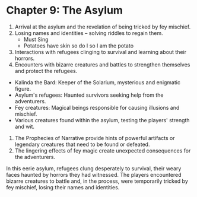 # Chapter 9: The Asylum

1. Arrival at the asylum and the revelation of being tricked by fey mischief.
2. Losing names and identities – solving riddles to regain them.
    - Must Sing
    - Potatoes have skin so do I so I am the potato
3. Interactions with refugees clinging to survival and learning about their horrors.
4. Encounters with bizarre creatures and battles to strengthen themselves and protect the refugees.

- Kalinda the Bard: Keeper of the Solarium, mysterious and enigmatic figure.
- Asylum's refugees: Haunted survivors seeking help from the adventurers.
- Fey creatures: Magical beings responsible for causing illusions and mischief.
- Various creatures found within the asylum, testing the players' strength and wit.

1. The Prophecies of Narrative provide hints of powerful artifacts or legendary creatures that need to be found or defeated.
2. The lingering effects of fey magic create unexpected consequences for the adventurers.



In this eerie asylum, refugees clung desperately to survival, their weary faces haunted by horrors they had witnessed. The players encountered bizarre creatures to battle and, in the process, were temporarily tricked by fey mischief, losing their names and identities.